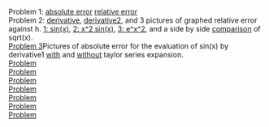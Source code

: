Problem 1: [absolute error](https://Jaredcl1994.github.io/math4610/SoftwareManual/abserr.md) [relative error](https://Jaredcl1994.github.io/math4610/SoftwareManual/relerr.md)   
Problem 2: [derivative](https://Jaredcl1994.github.io/math4610/SoftwareManual/derivative1.md), [derivative2](https://Jaredcl1994.github.io/math4610/SoftwareManual/derivative2.md), and 3 pictures of graphed relative error against h. [1: sin(x)](https://Jaredcl1994.github.io/math4610/homework2/sinx.png), [2: x^2 sin(x)](https://Jaredcl1994.github.io/math4610/homework2/x2sinx.png), [3: e^x^2](https://Jaredcl1994.github.io/math4610/homework2/ex2.png), and a side by side [comparison](https://Jaredcl1994.github.io/math4610/homework2/sqrtx.png) of sqrt(x).    
[Problem 3]()Pictures of absolute error for the evaluation of sin(x) by derivative1 [with]() and [without]() taylor series expansion.     
[Problem ]()  
[Problem ]()  
[Problem ]()  
[Problem ]()  
[Problem ]()  
[Problem ]()  
[Problem ]()  
